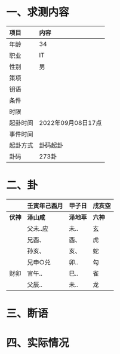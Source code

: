 # 一、求测内容
|项目|内容|
|:-|:-|
|年龄|34|
|职业|IT|
|性别|男|
|策项||
|钥语||
|条件||
|时限||
|起卦时间|2022年09月08日17点|
|事件时间||
|起卦方式|卦码起卦|
|卦码|273卦|

# 二、卦
||壬寅年己酉月|甲子日|戌亥空|
|:-|:-|:-|:-|
|**伏神**|**泽山咸**|**泽地萃**|**六神**|
||父未..应|未..|玄|
||兄酉、|酉、|虎|
||孙亥、|亥、|蛇|
||兄申○兑|卯..|勾|
|财卯|官午..|巳..|雀|
||父辰..|未..|龙|


# 三、断语

# 四、实际情况